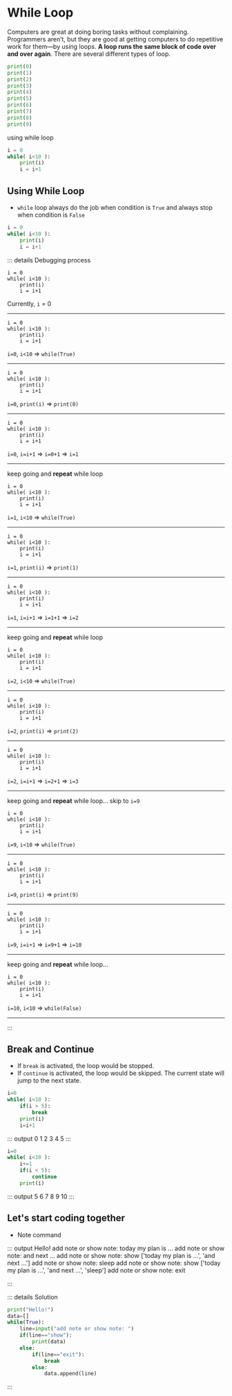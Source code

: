 # While Loop
Computers are great at doing boring tasks without complaining. Programmers aren’t, but they are good at getting computers to do repetitive work for them—by using loops. **A loop runs the same block of code over and over again**. There are several different types of loop.

```py
print(0)
print(1)
print(2)
print(3)
print(4)
print(5)
print(6)
print(7)
print(8)
print(9)
```

using while loop

```py
i = 0
while( i<10 ):
	print(i)
	i = i+1
```
## Using While Loop
- ```while``` loop always do the job when condition is ```True``` and always stop when condition is ```False```
```py
i = 0
while( i<10 ):
	print(i)
	i = i+1
```
::: details Debugging process
```py{1}
i = 0
while( i<10 ):
	print(i)
	i = i+1
```
Currently, ```i``` = 0
<hr class="line">

```py{2}
i = 0
while( i<10 ):
	print(i)
	i = i+1
```
```i=0```, ```i<10``` => ```while(True)```
<hr class="line">

```py{3}
i = 0
while( i<10 ):
	print(i)
	i = i+1
```
```i=0```, ```print(i)``` => ```print(0)```
<hr class="line">

```py{4}
i = 0
while( i<10 ):
	print(i)
	i = i+1
```
```i=0```, ```i=i+1``` => ```i=0+1``` => ```i=1```
<hr class="line">

keep going and **repeat** while loop
```py{2}
i = 0
while( i<10 ):
	print(i)
	i = i+1
```
```i=1```, ```i<10``` => ```while(True)```
<hr class="line">

```py{3}
i = 0
while( i<10 ):
	print(i)
	i = i+1
```
```i=1```, ```print(i)``` => ```print(1)```
<hr class="line">

```py{4}
i = 0
while( i<10 ):
	print(i)
	i = i+1
```
```i=1```, ```i=i+1``` => ```i=1+1``` => ```i=2```
<hr class="line">

keep going and **repeat** while loop
```py{2}
i = 0
while( i<10 ):
	print(i)
	i = i+1
```
```i=2```, ```i<10``` => ```while(True)```
<hr class="line">

```py{3}
i = 0
while( i<10 ):
	print(i)
	i = i+1
```
```i=2```, ```print(i)``` => ```print(2)```
<hr class="line">

```py{4}
i = 0
while( i<10 ):
	print(i)
	i = i+1
```
```i=2```, ```i=i+1``` => ```i=2+1``` => ```i=3```
<hr class="line">

keep going and **repeat** while loop...
skip to ```i=9```

```py{2}
i = 0
while( i<10 ):
	print(i)
	i = i+1
```
```i=9```, ```i<10``` => ```while(True)```
<hr class="line">

```py{3}
i = 0
while( i<10 ):
	print(i)
	i = i+1
```
```i=9```, ```print(i)``` => ```print(9)```
<hr class="line">

```py{4}
i = 0
while( i<10 ):
	print(i)
	i = i+1
```
```i=9```, ```i=i+1``` => ```i=9+1``` => ```i=10```
<hr class="line">

keep going and **repeat** while loop...
```py{2}
i = 0
while( i<10 ):
	print(i)
	i = i+1
```
```i=10```, ```i<10``` => ```while(False)```
<hr class="line">
:::



## Break and Continue
- If ```break``` is activated, the loop would be stopped.
- If ```continue``` is activated, the loop would be skipped. The current state will jump to the next state.

```py
i=0
while( i<10 ):
	if(i > 5):
		break
	print(i) 	
	i=i+1
```
::: output
0
1
2
3
4
5
:::

```py
i=0
while( i<10 ):
    i+=1
    if(i < 5):
        continue
    print(i)
```
::: output
5
6
7
8
9
10
:::

## Let's start coding together
- Note command

::: output
Hello!
add note or show note: <span class="pyinput"> today my plan is ... </span>
add note or show note: <span class="pyinput">and next ...</span>
add note or show note: <span class="pyinput">show</span>
['today my plan is ...', 'and next ...']
add note or show note: <span class="pyinput">sleep</span>
add note or show note: <span class="pyinput">show</span>
['today my plan is ...', 'and next ...', 'sleep']
add note or show note: <span class="pyinput">exit</span>

:::

::: details Solution
```py
print("Hello!")
data=[]
while(True):
    line=input("add note or show note: ")
    if(line=="show"):
        print(data)
    else:
        if(line=="exit"):
            break
        else:
            data.append(line)
```
:::